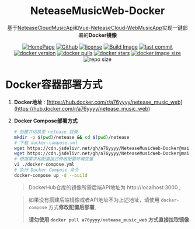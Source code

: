 <h1 align="center">NeteaseMusicWeb-Docker</h1>

<div align="center">

基于[NeteaseCloudMusicApi](https://github.com/Binaryify/NeteaseCloudMusicApi)和[Vue-NeteaseCloud-WebMusicApp](https://github.com/fudaosheng/Vue-NeteaseCloud-WebMusicApp)实现一键部署的**Docker镜像**

[![HomePage][HomePage-image]][HomePage-url]
[![Github][Github-image]][Github-url]
[![license][github-license-image]][github-license-url]
[![Build Image][workflow-image]][workflow-url]
[![last commit][last-commit-image]][last-commit-url]
[![docker version][docker-version-image]][docker-version-url]
[![docker pulls][docker-pulls-image]][docker-pulls-url]
[![docker stars][docker-stars-image]][docker-stars-url]
[![docker image size][docker-image-size-image]][docker-image-size-url]
![repo size][repo-size-image]

[HomePage-image]: https://img.shields.io/badge/HomePage-NeteaseMusicWeb-brightgreen
[HomePage-url]: https://music.a76yyyy.cn
[Github-image]: https://img.shields.io/static/v1?label=Github&message=NeteaseMusicWeb&color=brightgreen
[Github-url]: https://github.com/a76yyyy/NeteaseMusicWeb-Docker
[github-license-image]: https://img.shields.io/github/license/a76yyyy/NeteaseMusicWeb-Docker
[github-license-url]: https://github.com/a76yyyy/NeteaseMusicWeb-Docker/blob/master/LICENSE
[last-commit-image]: https://img.shields.io/github/last-commit/a76yyyy/NeteaseMusicWeb-Docker
[last-commit-url]: https://github.com/a76yyyy/NeteaseMusicWeb-Docker/
[commit-activity-image]: https://img.shields.io/github/commit-activity/m/a76yyyy/NeteaseMusicWeb-Docker
[commit-activity-url]: https://github.com/a76yyyy/NeteaseMusicWeb-Docker/
[docker-version-image]: https://img.shields.io/docker/v/a76yyyy/netease_music_web?style=flat
[docker-version-url]: https://hub.docker.com/r/a76yyyy/netease_music_web/tags?page=1&ordering=last_updated
[docker-pulls-image]: https://img.shields.io/docker/pulls/a76yyyy/netease_music_web?style=flat
[docker-pulls-url]: https://hub.docker.com/r/a76yyyy/netease_music_web
[docker-stars-image]: https://img.shields.io/docker/stars/a76yyyy/netease_music_web?style=flat
[docker-stars-url]: https://hub.docker.com/r/a76yyyy/netease_music_web
[docker-image-size-image]: https://img.shields.io/docker/image-size/a76yyyy/netease_music_web?style=flat
[docker-image-size-url]: https://hub.docker.com/r/a76yyyy/netease_music_web
[repo-size-image]: https://img.shields.io/github/repo-size/a76yyyy/NeteaseMusicWeb-Docker
[workflow-image]: https://github.com/a76yyyy/NeteaseMusicWeb-Docker/actions/workflows/Build%20Image.yml/badge.svg
[workflow-url]: https://github.com/a76yyyy/NeteaseMusicWeb-Docker/actions/workflows/Build%20Image.yml

</div>

Docker容器部署方式
==========

1. **Docker地址** : [https://hub.docker.com/r/a76yyyy/netease_music_web](https://hub.docker.com/r/a76yyyy/netease_music_web)

2. **Docker Compose部署方式**

   ``` bash
   # 创建并切换至 netease 目录
   mkdir -p $(pwd)/netease && cd $(pwd)/netease
   # 下载 docker-compose.yml
   wget https://cdn.jsdelivr.net/gh/a76yyyy/NeteaseMusicWeb-Docker@main/docker-compose.yml
   wget https://cdn.jsdelivr.net/gh/a76yyyy/NeteaseMusicWeb-Docker@main/Dockerfile
   # 根据需求和配置描述修改配置环境变量
   vi ./docker-compose.yml
   # 执行 Docker Compose 命令
   docker-compose up -d --build
   ```
   > DockerHub仓库的镜像所需后端API地址为 http://localhost:3000 ; 

   > 如果没有搭建后端镜像或者API地址不为上述地址，请使用 `docker-compose` 方式**修改配置后部署**, 
   > 
   > **请勿使用 `docker pull a76yyyy/netease_music_web` 方式直接拉取镜像**
